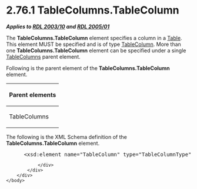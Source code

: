 <html dir="LTR" xmlns:mshelp="http://msdn.microsoft.com/mshelp" xmlns:ddue="http://ddue.schemas.microsoft.com/authoring/2003/5" xmlns:xlink="http://www.w3.org/1999/xlink" xmlns:tool="http://www.microsoft.com/tooltip">
    <head>
        <meta http-equiv="Content-Type" content="text/html; CHARSET=utf-8"></meta>
        <meta name="save" content="history"></meta>
        <title>2.76.1 TableColumns.TableColumn</title>
        <xml>
            <mshelp:toctitle title="2.76.1 TableColumns.TableColumn"></mshelp:toctitle>
            <mshelp:rltitle title="[MS-RDL]: TableColumns.TableColumn"></mshelp:rltitle>
            <mshelp:keyword index="A" term="b9219f09-877d-4d92-807c-24542e3756c1"></mshelp:keyword>
            <mshelp:attr name="DCSext.ContentType" value="open specification"></mshelp:attr>
            <mshelp:attr name="AssetID" value="b9219f09-877d-4d92-807c-24542e3756c1"></mshelp:attr>
            <mshelp:attr name="TopicType" value="kbRef"></mshelp:attr>
            <mshelp:attr name="DCSext.Title" value="[MS-RDL]: TableColumns.TableColumn" />
        </xml>
    </head>
    <body>
        <div id="header">
            <h1 class="heading">2.76.1 TableColumns.TableColumn</h1>
        </div>
        <div id="mainSection">
            <div id="mainBody">
                <div id="allHistory" class="saveHistory"></div>
                <div id="sectionSection0" class="section" name="collapseableSection">
                    

<p><b><i>Applies to </i></b><a href="a7e2ad00-07c8-4f6d-80ab-3ad55df7b233.htm"><b><i>RDL 2003/10</i></b></a><b>
<i>and </i></b><a href="3ebe2912-4958-4832-b391-cad1f5e13338.htm"><b><i>RDL 2005/01</i></b></a></p>

<p>The <b>TableColumns.TableColumn</b> element specifies a
column in a <a href="660db744-699e-4ca3-a2d6-a5cab4bcf9b0.htm">Table</a>. This
element MUST be specified and is of type <a href="b7098352-0939-46b5-ac72-54ab5a113711.htm">TableColumn</a>. More than one
<b>TableColumns.TableColumn</b> element can be specified under a single <a href="b17c8664-e7b1-433a-ba80-eaf8574c38ff.htm">TableColumns</a> parent
element.</p>

<p>Following is the parent element of the <b>TableColumns.TableColumn</b>
element.</p>

<table>
 <thead>
  <tr>
   <th>
   <p>Parent elements</p>
   </th>
  </tr>
 </thead>
 <tr>
  <td>
  <p>TableColumns </p>
  </td>
 </tr>
</table>

<p>The following is the XML Schema definition of the <b>TableColumns.TableColumn</b>
element.</p>

<dl>
<dd>
<div><pre> &lt;xsd:element name=&quot;TableColumn&quot; type=&quot;TableColumnType&quot; maxOccurs=&quot;unbounded&quot; /&gt;
</pre></div>
</dd></dl>


                </div>
            </div>
        </div>
    </body>
</html>